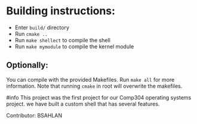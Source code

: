 # Building instructions:

- Enter `build/` directory
- Run `cmake ..`
- Run `make shellect` to compile the shell
- Run `make mymodule` to compile the kernel module

## Optionally:

You can compile with the provided Makefiles. Run `make all` for more information.
Note that running `cmake` in root will overwrite the makefiles.


#info 
This project was the first project for our Comp304 operating systems project. we have built a custom shell that has several features.


Contributor: 
BSAHLAN
